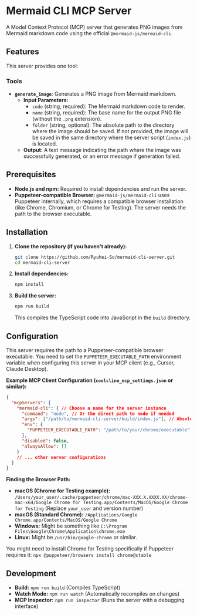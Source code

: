 # Mermaid CLI MCP Server

A Model Context Protocol (MCP) server that generates PNG images from Mermaid markdown code using the official `@mermaid-js/mermaid-cli`.

## Features

This server provides one tool:

### Tools

-   **`generate_image`**: Generates a PNG image from Mermaid markdown.
    -   **Input Parameters:**
        -   `code` (string, required): The Mermaid markdown code to render.
        -   `name` (string, required): The base name for the output PNG file (without the `.png` extension).
        -   `folder` (string, optional): The absolute path to the directory where the image should be saved. If not provided, the image will be saved in the same directory where the server script (`index.js`) is located.
    -   **Output:** A text message indicating the path where the image was successfully generated, or an error message if generation failed.

## Prerequisites

-   **Node.js and npm:** Required to install dependencies and run the server.
-   **Puppeteer-compatible Browser:** `@mermaid-js/mermaid-cli` uses Puppeteer internally, which requires a compatible browser installation (like Chrome, Chromium, or Chrome for Testing). The server needs the path to the browser executable.

## Installation

1.  **Clone the repository (if you haven't already):**
    ```bash
    git clone https://github.com/Ryuhei-So/mermaid-cli-server.git
    cd mermaid-cli-server
    ```

2.  **Install dependencies:**
    ```bash
    npm install
    ```

3.  **Build the server:**
    ```bash
    npm run build
    ```
    This compiles the TypeScript code into JavaScript in the `build` directory.

## Configuration

This server requires the path to a Puppeteer-compatible browser executable. You need to set the `PUPPETEER_EXECUTABLE_PATH` environment variable when configuring this server in your MCP client (e.g., Cursor, Claude Desktop).

**Example MCP Client Configuration (`coolcline_mcp_settings.json` or similar):**

```json
{
  "mcpServers": {
    "mermaid-cli": { // Choose a name for the server instance
      "command": "node", // Or the direct path to node if needed
      "args": ["/path/to/mermaid-cli-server/build/index.js"], // Absolute path to the built server script
      "env": {
        "PUPPETEER_EXECUTABLE_PATH": "/path/to/your/chrome/executable" // IMPORTANT: Set the correct absolute path to your Chrome/Chromium executable
      },
      "disabled": false,
      "alwaysAllow": []
    }
    // ... other server configurations
  }
}
```

**Finding the Browser Path:**

-   **macOS (Chrome for Testing example):** `/Users/your_user/.cache/puppeteer/chrome/mac-XXX.X.XXXX.XX/chrome-mac-x64/Google Chrome for Testing.app/Contents/MacOS/Google Chrome for Testing` (Replace `your_user` and version number)
-   **macOS (Standard Chrome):** `/Applications/Google Chrome.app/Contents/MacOS/Google Chrome`
-   **Windows:** Might be something like `C:\Program Files\Google\Chrome\Application\chrome.exe`
-   **Linux:** Might be `/usr/bin/google-chrome` or similar.

You might need to install Chrome for Testing specifically if Puppeteer requires it: `npx @puppeteer/browsers install chrome@stable`

## Development

-   **Build:** `npm run build` (Compiles TypeScript)
-   **Watch Mode:** `npm run watch` (Automatically recompiles on changes)
-   **MCP Inspector:** `npm run inspector` (Runs the server with a debugging interface)
